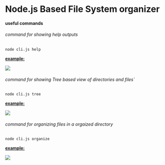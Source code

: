 # **Node.js Based File System organizer**

#### **useful commands**

###### command for showing help outputs

`node cli.js help`

<u>**example:**</u>

![](/home/sovan/.config/marktext/images/2022-05-26-17-06-22-image.png)

###### command for showing Tree based view of directories and files`

`node cli.js tree`

<u>**example:**</u>

![](/home/sovan/.config/marktext/images/2022-05-26-17-07-02-image.png)

###### command for organizing files in a orgaized directory

`node cli.js organize`

<u><strong>example:</strong></u>

![](/home/sovan/.config/marktext/images/2022-05-26-17-09-45-image.png)


